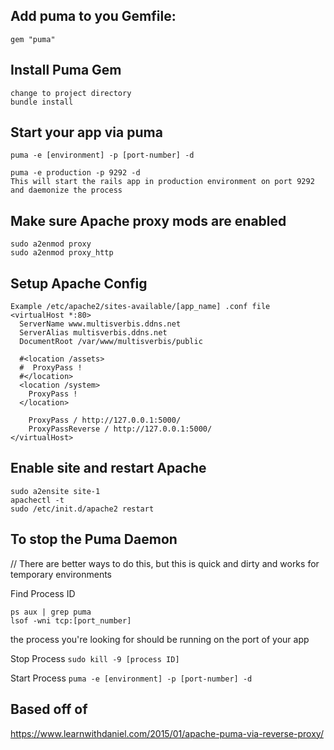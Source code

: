 ## Add puma to you Gemfile: ##
```
gem "puma"
```

## Install Puma Gem ##
```
change to project directory
bundle install
```

## Start your app via puma ##
```
puma -e [environment] -p [port-number] -d

puma -e production -p 9292 -d
This will start the rails app in production environment on port 9292 and daemonize the process
```

## Make sure Apache proxy mods are enabled ##
```
sudo a2enmod proxy
sudo a2enmod proxy_http
```

## Setup Apache Config ##
```
Example /etc/apache2/sites-available/[app_name] .conf file
<virtualHost *:80>
  ServerName www.multisverbis.ddns.net
  ServerAlias multisverbis.ddns.net
  DocumentRoot /var/www/multisverbis/public

  #<location /assets>
  #  ProxyPass !
  #</location>
  <location /system>
    ProxyPass !
  </location>

    ProxyPass / http://127.0.0.1:5000/
    ProxyPassReverse / http://127.0.0.1:5000/
</virtualHost>

```

## Enable site and restart Apache ##
```
sudo a2ensite site-1
apachectl -t
sudo /etc/init.d/apache2 restart
```

## To stop the Puma Daemon ##
// There are better ways to do this, but this is quick and dirty and works for temporary environments

Find Process ID
```
ps aux | grep puma
lsof -wni tcp:[port_number]
```

the process you're looking for should be running on the port of your app

Stop Process
`sudo kill -9 [process ID]`

Start Process
`puma -e [environment] -p [port-number] -d`



## Based off of ##
https://www.learnwithdaniel.com/2015/01/apache-puma-via-reverse-proxy/